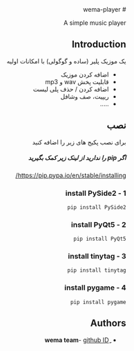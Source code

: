<div dir="rtl">
# wema-player

A simple music player

## Introduction

یک موزیک پلیر (ساده و گوگولی) با امکانات اولیه
* اضافه کردن موزیک
* قابلیت پخش wav و mp3
* اضافه کردن / حذف پلی لیست
* ریپیت، صف وشافل
* .....

## نصب
برای نصب پکیج های زیر را اضافه کنید
##### اگر pip را ندارید از لینک زیر کمک بگیرید 
https://pip.pypa.io/en/stable/installing/
### 1 - install PySide2
```
pip install PySide2
```
### 2 - install PyQt5
```
pip install PyQt5
```
### 3 - install tinytag
```
pip install tinytag
```
### 4 - install pygame
```
pip install pygame
```
 

## Authors

* **ِwema team**- [github ID](https://github.com/mrhashemian)
</div>
